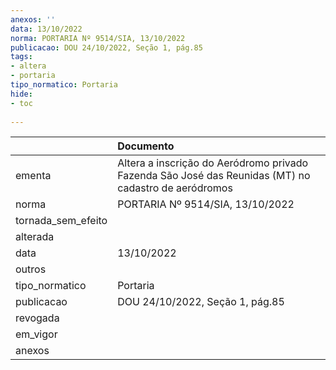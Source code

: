 ```yaml
---
anexos: ''
data: 13/10/2022
norma: PORTARIA Nº 9514/SIA, 13/10/2022
publicacao: DOU 24/10/2022, Seção 1, pág.85
tags:
- altera
- portaria
tipo_normatico: Portaria
hide: 
- toc 
 
---
```


|                    | Documento                                                                                            |
|:-------------------|:-----------------------------------------------------------------------------------------------------|
| ementa             | Altera a inscrição do Aeródromo privado Fazenda São José das Reunidas (MT) no cadastro de aeródromos |
| norma              | PORTARIA Nº 9514/SIA, 13/10/2022                                                                     |
| tornada_sem_efeito |                                                                                                      |
| alterada           |                                                                                                      |
| data               | 13/10/2022                                                                                           |
| outros             |                                                                                                      |
| tipo_normatico     | Portaria                                                                                             |
| publicacao         | DOU 24/10/2022, Seção 1, pág.85                                                                      |
| revogada           |                                                                                                      |
| em_vigor           |                                                                                                      |
| anexos             |                                                                                                      |